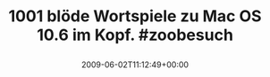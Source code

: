---
retweeted: false
source: <a href="http://twitter.com" rel="nofollow">Twitter Web Client</a>
entities:
  hashtags:
  - text: zoobesuch
    indices:
    - '46'
    - '56'
  symbols: []
  user_mentions: []
  urls: []
display_text_range:
- '0'
- '56'
favorite_count: '0'
id_str: '2002438074'
truncated: false
retweet_count: '0'
id: '2002438074'
created_at: Tue Jun 02 11:12:49 +0000 2009
favorited: false
full_text: '1001 blöde Wortspiele zu Mac OS 10.6 im Kopf. #zoobesuch'
lang: de
tags:
- zoobesuch
- pesos/twitter
date: '2009-06-02T11:12:49+00:00'
src: https://twitter.com/bascht/status/2002438074
original_url: https://twitter.com/bascht/status/2002438074
type: twitter_tweet
text: '1001 blöde Wortspiele zu Mac OS 10.6 im Kopf. #zoobesuch'
title: '1001 blöde Wortspiele zu Mac OS 10.6 im Kopf. #zoobesuch

  '

---